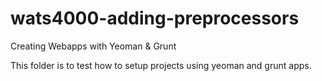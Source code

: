 # wats4000-adding-preprocessors
Creating Webapps with Yeoman &amp; Grunt

This folder is to test how to setup projects using yeoman and grunt apps.
